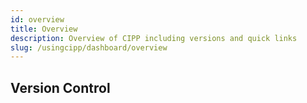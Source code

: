 ```yaml
---
id: overview
title: Overview
description: Overview of CIPP including versions and quick links
slug: /usingcipp/dashboard/overview
---
```



## Version Control
